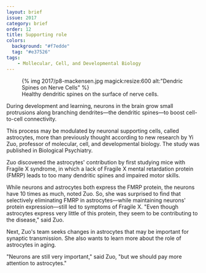 ```yaml
---
layout: brief
issue: 2017
category: brief
order: 12
title: Supporting role
colors:
  background: "#f7edde"
  tag: "#e37526"
tags:
    - Mollecular, Cell, and Developmental Biology
---
```

<figure class="left">
{% img 2017/p8-mackensen.jpg magick:resize:600 alt:"Dendric Spines on Nerve Cells" %}
<figcaption>Healthy dendritic spines on the surface of nerve cells.</figcaption>
</figure>

During development and learning, neurons in the brain grow small protrusions along branching dendrites—the dendritic spines—to boost cell-to-cell connectivity.

This process may be modulated by neuronal supporting cells, called astrocytes, more than previously thought according to new research by Yi Zuo, professor of molecular, cell, and developmental biology. The study was published in Biological Psychiatry.

Zuo discovered the astrocytes&#39; contribution by first studying mice with Fragile X syndrome, in which a lack of Fragile X mental retardation protein (FMRP) leads to too many dendritic spines and impaired motor skills.

While neurons and astrocytes both express the FMRP protein, the neurons have 10 times as much, noted Zuo. So, she was surprised to find that selectively eliminating FMRP in astrocytes—while maintaining neurons&#39; protein expression—still led to symptoms of Fragile X. &quot;Even though astrocytes express very little of this protein, they seem to be contributing to the disease,&quot; said Zuo.

Next, Zuo&#39;s team seeks changes in astrocytes that may be important for synaptic transmission. She also wants to learn more about the role of astrocytes in aging.

&quot;Neurons are still very important,&quot; said Zuo, &quot;but we should pay more attention to astrocytes.&quot;
